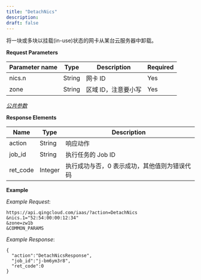 ```yaml
---
title: "DetachNics"
description: 
draft: false
---
```




将一块或多块以挂载(in-use)状态的网卡从某台云服务器中卸载。

**Request Parameters**

| Parameter name | Type | Description | Required |
| --- | --- | --- | --- |
| nics.n | String | 网卡 ID | Yes |
| zone | String | 区域 ID，注意要小写 | Yes |

[_公共参数_](../../../parameters/)

**Response Elements**

| Name | Type | Description |
| --- | --- | --- |
| action | String | 响应动作 |
| job_id | String | 执行任务的 Job ID |
| ret_code | Integer | 执行成功与否，0 表示成功，其他值则为错误代码 |

**Example**

_Example Request_:

```
https://api.qingcloud.com/iaas/?action=DetachNics
&nics.1="52:54:00:00:12:34"
&zone=zw1b
&COMMON_PARAMS
```

_Example Response_:

```
{
  "action":"DetachNicsResponse",
  "job_id":"j-bm6ym3r8",
  "ret_code":0
}
```
